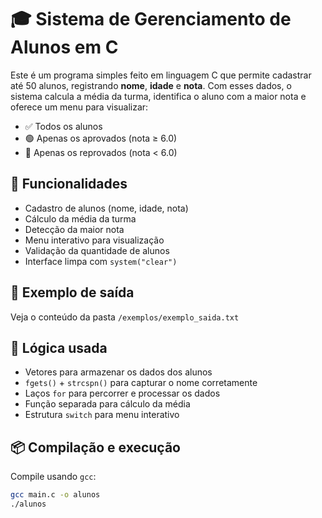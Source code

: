 # 🎓 Sistema de Gerenciamento de Alunos em C

Este é um programa simples feito em linguagem C que permite cadastrar até 50 alunos, registrando **nome**, **idade** e **nota**. Com esses dados, o sistema calcula a média da turma, identifica o aluno com a maior nota e oferece um menu para visualizar:

- ✅ Todos os alunos
- 🟢 Apenas os aprovados (nota ≥ 6.0)
- 🔴 Apenas os reprovados (nota < 6.0)

## 🚀 Funcionalidades

- Cadastro de alunos (nome, idade, nota)
- Cálculo da média da turma
- Detecção da maior nota
- Menu interativo para visualização
- Validação da quantidade de alunos
- Interface limpa com `system("clear")`

## 🧪 Exemplo de saída

Veja o conteúdo da pasta `/exemplos/exemplo_saida.txt`

## 🧠 Lógica usada

- Vetores para armazenar os dados dos alunos
- `fgets()` + `strcspn()` para capturar o nome corretamente
- Laços `for` para percorrer e processar os dados
- Função separada para cálculo da média
- Estrutura `switch` para menu interativo

## 📦 Compilação e execução

Compile usando `gcc`:

```bash
gcc main.c -o alunos
./alunos
```
